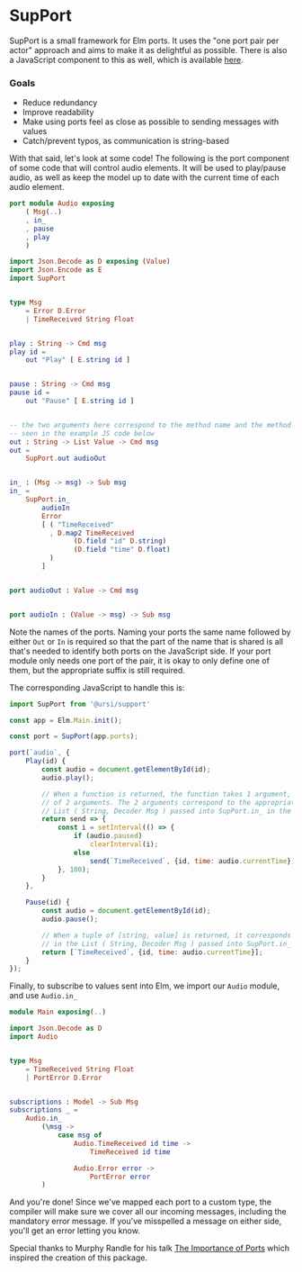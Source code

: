 # SupPort

SupPort is a small framework for Elm ports. It uses the "one port pair per actor" approach and aims to make it as delightful as possible. There is also a JavaScript component to this as well, which is available [here](https://github.com/ursi/support-js).

### Goals
* Reduce redundancy
* Improve readability
* Make using ports feel as close as possible to sending messages with values
* Catch/prevent typos, as communication is string-based


With that said, let's look at some code! The following is the port component of some code that will control audio elements. It will be used to play/pause audio, as well as keep the model up to date with the current time of each audio element.

```elm
port module Audio exposing
    ( Msg(..)
    , in_
    , pause
    , play
    )

import Json.Decode as D exposing (Value)
import Json.Encode as E
import SupPort


type Msg
    = Error D.Error
    | TimeReceived String Float


play : String -> Cmd msg
play id =
    out "Play" [ E.string id ]


pause : String -> Cmd msg
pause id =
    out "Pause" [ E.string id ]


-- the two arguments here correspond to the method name and the method arguments in the JS code
-- seen in the example JS code below
out : String -> List Value -> Cmd msg
out =
    SupPort.out audioOut


in_ : (Msg -> msg) -> Sub msg
in_ =
    SupPort.in_
        audioIn
        Error
        [ ( "TimeReceived"
          , D.map2 TimeReceived
                (D.field "id" D.string)
                (D.field "time" D.float)
          )
        ]


port audioOut : Value -> Cmd msg


port audioIn : (Value -> msg) -> Sub msg
```

Note the names of the ports. Naming your ports the same name followed by either `Out` or `In` is required so that the part of the name that is shared is all that's needed to identify both ports on the JavaScript side. If your port module only needs one port of the pair, it is okay to only define one of them, but the appropriate suffix is still required.

The corresponding JavaScript to handle this is:

```js
import SupPort from '@ursi/support'

const app = Elm.Main.init();

const port = SupPort(app.ports);

port(`audio`, {
    Play(id) {
        const audio = document.getElementById(id);
        audio.play();

        // When a function is returned, the function takes 1 argument, which itself is a function
        // of 2 arguments. The 2 arguments correspond to the appropriate value in the
        // List ( String, Decoder Msg ) passed into SupPort.in_ in the Elm code above.
        return send => {
            const i = setInterval(() => {
                if (audio.paused)
                    clearInterval(i);
                else
                    send(`TimeReceived`, {id, time: audio.currentTime});
            }, 100);
        }
    },

    Pause(id) {
        const audio = document.getElementById(id);
        audio.pause();

        // When a tuple of [string, value] is returned, it corresponds to the appropriate value
        // in the List ( String, Decoder Msg ) passed into SupPort.in_ in the Elm code above.
        return [`TimeReceived`, {id, time: audio.currentTime}];
    }
});
```

Finally, to subscribe to values sent into Elm, we import our `Audio` module, and use `Audio.in_`

```elm
module Main exposing(..)

import Json.Decode as D
import Audio


type Msg
    = TimeReceived String Float
    | PortError D.Error


subscriptions : Model -> Sub Msg
subscriptions _ =
    Audio.in_
        (\msg ->
            case msg of
                Audio.TimeReceived id time ->
                    TimeReceived id time

                Audio.Error error ->
                    PortError error
        )
```

And you're done! Since we've mapped each port to a custom type, the compiler will make sure we cover all our incoming messages, including the mandatory error message. If you've misspelled a message on either side, you'll get an error letting you know.

Special thanks to Murphy Randle for his talk [The Importance of Ports](https://www.youtube.com/watch?v=P3pL85n9_5s) which inspired the creation of this package.
